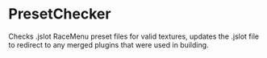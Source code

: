 # PresetChecker
Checks .jslot RaceMenu preset files for valid textures, updates the .jslot file to redirect to any merged plugins that were used in building.
